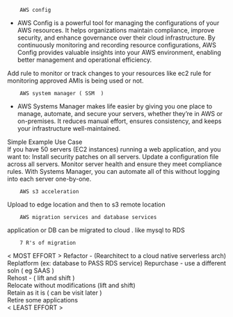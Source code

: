         AWS config                  
- AWS Config is a powerful tool for managing the configurations of your AWS resources. It helps organizations maintain compliance, improve security, and enhance governance over their cloud infrastructure. By continuously monitoring and recording resource configurations, AWS Config provides valuable insights into your AWS environment, enabling better management and operational efficiency.

Add rule to monitor or track changes to your resources like ec2 rule for monitoring approved AMIs is being used or not.



        AWS system manager ( SSM  )

- AWS Systems Manager makes life easier by giving you one place to manage, automate, and secure your servers, whether they’re in AWS or on-premises. It reduces manual effort, ensures consistency, and keeps your infrastructure well-maintained.

Simple Example Use Case     
If you have 50 servers (EC2 instances) running a web application, and you want to:
Install security patches on all servers.
Update a configuration file across all servers.
Monitor server health and ensure they meet compliance rules.
With Systems Manager, you can automate all of this without logging into each server one-by-one.


        AWS s3 acceleration
Upload to edge location and then to s3 remote location  
    
        AWS migration services and database services

application or DB can be migrated to cloud . like mysql to RDS 
    
        7 R's of migration
< MOST EFFORT >
    Refactor - (Rearchitect to a cloud native serverless arch)
    Replatform  (ex: database to PASS RDS service)
    Repurchase -  use a different soln ( eg SAAS )      
    Rehost - ( lift and shift )     
    Relocate without modifications (lift and shift)     
    Retain as it is ( can be visit later )      
    Retire some applications        
< LEAST EFFORT >
    